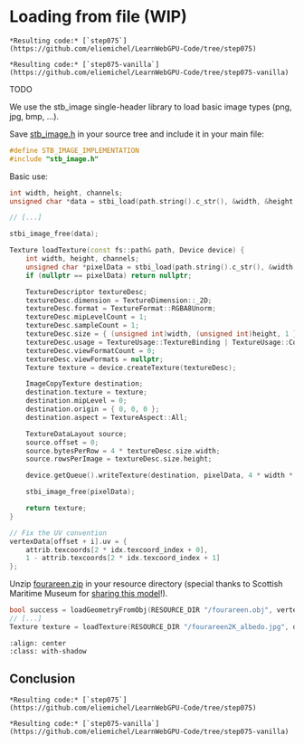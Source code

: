 Loading from file (WIP)
=================

````{tab} With webgpu.hpp
*Resulting code:* [`step075`](https://github.com/eliemichel/LearnWebGPU-Code/tree/step075)
````

````{tab} Vanilla webgpu.h
*Resulting code:* [`step075-vanilla`](https://github.com/eliemichel/LearnWebGPU-Code/tree/step075-vanilla)
````

TODO

We use the stb_image single-header library to load basic image types (png, jpg, bmp, ...).

Save [stb_image.h](https://raw.githubusercontent.com/nothings/stb/master/stb_image.h) in your source tree and include it in your main file:

```C++
#define STB_IMAGE_IMPLEMENTATION
#include "stb_image.h"
```

Basic use:

```C++
int width, height, channels;
unsigned char *data = stbi_load(path.string().c_str(), &width, &height, &channels, 0);

// [...]

stbi_image_free(data);
```

```C++
Texture loadTexture(const fs::path& path, Device device) {
	int width, height, channels;
	unsigned char *pixelData = stbi_load(path.string().c_str(), &width, &height, &channels, 4 /* force 4 channels */);
	if (nullptr == pixelData) return nullptr;

	TextureDescriptor textureDesc;
	textureDesc.dimension = TextureDimension::_2D;
	textureDesc.format = TextureFormat::RGBA8Unorm;
	textureDesc.mipLevelCount = 1;
	textureDesc.sampleCount = 1;
	textureDesc.size = { (unsigned int)width, (unsigned int)height, 1 };
	textureDesc.usage = TextureUsage::TextureBinding | TextureUsage::CopyDst;
	textureDesc.viewFormatCount = 0;
	textureDesc.viewFormats = nullptr;
	Texture texture = device.createTexture(textureDesc);

	ImageCopyTexture destination;
	destination.texture = texture;
	destination.mipLevel = 0;
	destination.origin = { 0, 0, 0 };
	destination.aspect = TextureAspect::All;

	TextureDataLayout source;
	source.offset = 0;
	source.bytesPerRow = 4 * textureDesc.size.width;
	source.rowsPerImage = textureDesc.size.height;

	device.getQueue().writeTexture(destination, pixelData, 4 * width * height, source, textureDesc.size);

	stbi_image_free(pixelData);

	return texture;
}
```

```C++
// Fix the UV convention
vertexData[offset + i].uv = {
	attrib.texcoords[2 * idx.texcoord_index + 0],
	1 - attrib.texcoords[2 * idx.texcoord_index + 1]
};
```

Unzip [fourareen.zip](../../data/fourareen.zip) in your resource directory (special thanks to Scottish Maritime Museum for [sharing this model](https://sketchfab.com/3d-models/venus-a-shetland-fourareen-ce4d6915e1d041459e08f2d8da521e86)!).

```C++
bool success = loadGeometryFromObj(RESOURCE_DIR "/fourareen.obj", vertexData);
// [...]
Texture texture = loadTexture(RESOURCE_DIR "/fourareen2K_albedo.jpg", device);
```

```{figure} /images/fourareen.png
:align: center
:class: with-shadow

```

Conclusion
----------

````{tab} With webgpu.hpp
*Resulting code:* [`step075`](https://github.com/eliemichel/LearnWebGPU-Code/tree/step075)
````

````{tab} Vanilla webgpu.h
*Resulting code:* [`step075-vanilla`](https://github.com/eliemichel/LearnWebGPU-Code/tree/step075-vanilla)
````
